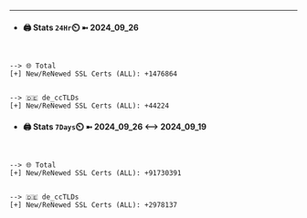 

---
- #### 🖨️ **Stats** `24Hr`⏲️ ➼ 2024_09_26
```console


--> 🌐 Total
[+] New/ReNewed SSL Certs (ALL): +1476864


--> 🇩🇪 de_ccTLDs
[+] New/ReNewed SSL Certs (ALL): +44224

```

- #### 🖨️ **Stats** `7Days`⏲️ ➼ 2024_09_26 <--> 2024_09_19
```console


--> 🌐 Total
[+] New/ReNewed SSL Certs (ALL): +91730391


--> 🇩🇪 de_ccTLDs
[+] New/ReNewed SSL Certs (ALL): +2978137

```

